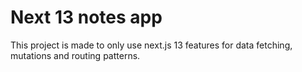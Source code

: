 # Next 13 notes app

This project is made to only use next.js 13 features for data fetching, mutations and routing patterns.
